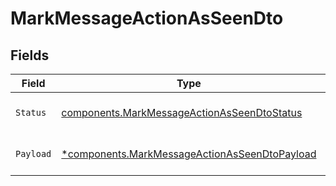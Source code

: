 # MarkMessageActionAsSeenDto


## Fields

| Field                                                                                                         | Type                                                                                                          | Required                                                                                                      | Description                                                                                                   |
| ------------------------------------------------------------------------------------------------------------- | ------------------------------------------------------------------------------------------------------------- | ------------------------------------------------------------------------------------------------------------- | ------------------------------------------------------------------------------------------------------------- |
| `Status`                                                                                                      | [components.MarkMessageActionAsSeenDtoStatus](../../models/components/markmessageactionasseendtostatus.md)    | :heavy_check_mark:                                                                                            | Message action status                                                                                         |
| `Payload`                                                                                                     | [*components.MarkMessageActionAsSeenDtoPayload](../../models/components/markmessageactionasseendtopayload.md) | :heavy_minus_sign:                                                                                            | Message action payload                                                                                        |